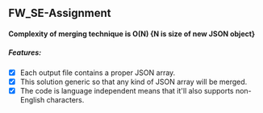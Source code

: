 ## FW_SE-Assignment
#### Complexity of merging technique is O(N)  {N is size of new JSON object}

##### *Features*:
- [X] Each output file contains a proper JSON array.
- [X] This solution generic so that any kind of JSON array will be merged.
- [X] The code is language independent means that it'll also supports non-English characters.
